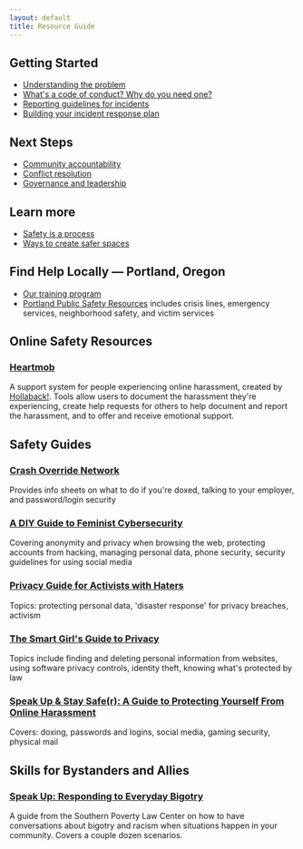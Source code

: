 ```yaml
---
layout: default
title: Resource Guide
---
```


## Getting Started

* [Understanding the problem](problem.html)
* [What's a code of conduct? Why do you need one?](code_of_conduct.html)
* [Reporting guidelines for incidents](reporting.html)
* [Building your incident response plan](incident_response.html)

## Next Steps

* [Community accountability](accountability.html)
* [Conflict resolution](conflict_resolution.html)
* [Governance and leadership](governance.html)

## Learn more

* [Safety is a process](safety.html)
* [Ways to create safer spaces](safer_spaces.html)

## Find Help Locally — Portland, Oregon

* [Our training program](/training)
* [Portland Public Safety Resources](https://www.portlandoregon.gov/oni/article/320566) includes crisis lines, emergency services, neighborhood safety, and victim services

## Online Safety Resources

### [Heartmob](https://iheartmob.org/)

A support system for people experiencing online harassment, created by [Hollaback!](http://www.ihollaback.org/). Tools allow users to document the harassment they're experiencing, create help requests for others to help document and report the harassment, and to offer and receive emotional support.

## Safety Guides

### [Crash Override Network](http://crashoverridenetwork.tumblr.com/)

Provides info sheets on what to do if you're doxed, talking to your employer, and password/login security

### [A DIY Guide to Feminist Cybersecurity](https://tech.safehubcollective.org/cybersecurity/)

Covering anonymity and privacy when browsing the web, protecting accounts from hacking, managing personal data, phone security, security guidelines for using social media

### [Privacy Guide for Activists with Haters](https://gist.github.com/bluehat/354432b82650d0a722ed)

Topics: protecting personal data, 'disaster response' for privacy breaches, activism

### [The Smart Girl's Guide to Privacy](https://www.nostarch.com/smartgirlsguide)

Topics include finding and deleting personal information from websites, using software privacy controls, identity theft, knowing what's protected by law

### [Speak Up & Stay Safe(r): A Guide to Protecting Yourself From Online Harassment](https://onlinesafety.feministfrequency.com/en/)

Covers: doxing, passwords and logins, social media, gaming security, physical mail

## Skills for Bystanders and Allies

### [Speak Up: Responding to Everyday Bigotry](https://www.splcenter.org/20150126/speak-responding-everyday-bigotry)

A guide from the Southern Poverty Law Center on how to have conversations about bigotry and racism when situations happen in your community. Covers a couple dozen scenarios.

